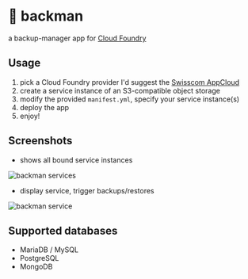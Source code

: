 # :minidisc: backman

a backup-manager app for [Cloud Foundry](https://www.cloudfoundry.org/)

## Usage

1. pick a Cloud Foundry provider
   I'd suggest the [Swisscom AppCloud](https://developer.swisscom.com/)
2. create a service instance of an S3-compatible object storage
3. modify the provided `manifest.yml`, specify your service instance(s)
4. deploy the app
5. enjoy!

## Screenshots

* shows all bound service instances

![backman services](https://raw.githubusercontent.com/JamesClonk/backman/master/static/images/backman_services_listing.png "backman services")

* display service, trigger backups/restores

![backman service](https://raw.githubusercontent.com/JamesClonk/backman/master/static/images/backman_service_view.png "backman service")

## Supported databases

- MariaDB / MySQL
- PostgreSQL
- MongoDB
